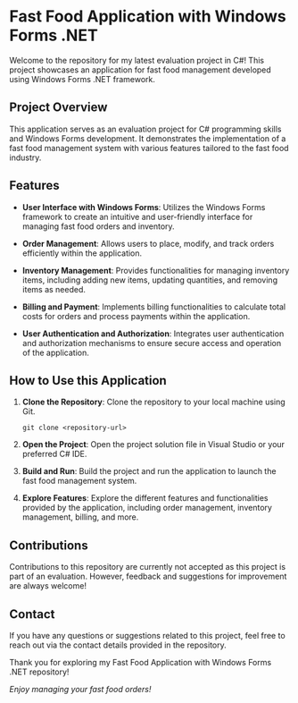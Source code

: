 # Fast Food Application with Windows Forms .NET

Welcome to the repository for my latest evaluation project in C#! This project showcases an application for fast food management developed using Windows Forms .NET framework.

## Project Overview

This application serves as an evaluation project for C# programming skills and Windows Forms development. It demonstrates the implementation of a fast food management system with various features tailored to the fast food industry.

## Features

- **User Interface with Windows Forms**: Utilizes the Windows Forms framework to create an intuitive and user-friendly interface for managing fast food orders and inventory.
  
- **Order Management**: Allows users to place, modify, and track orders efficiently within the application.
  
- **Inventory Management**: Provides functionalities for managing inventory items, including adding new items, updating quantities, and removing items as needed.

- **Billing and Payment**: Implements billing functionalities to calculate total costs for orders and process payments within the application.

- **User Authentication and Authorization**: Integrates user authentication and authorization mechanisms to ensure secure access and operation of the application.

## How to Use this Application

1. **Clone the Repository**: Clone the repository to your local machine using Git.
   ```
   git clone <repository-url>
   ```

2. **Open the Project**: Open the project solution file in Visual Studio or your preferred C# IDE.

3. **Build and Run**: Build the project and run the application to launch the fast food management system.

4. **Explore Features**: Explore the different features and functionalities provided by the application, including order management, inventory management, billing, and more.

## Contributions

Contributions to this repository are currently not accepted as this project is part of an evaluation. However, feedback and suggestions for improvement are always welcome!

## Contact

If you have any questions or suggestions related to this project, feel free to reach out via the contact details provided in the repository.

Thank you for exploring my Fast Food Application with Windows Forms .NET repository!

*Enjoy managing your fast food orders!*
